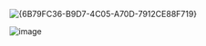 ![{6B79FC36-B9D7-4C05-A70D-7912CE88F719}](https://github.com/user-attachments/assets/978e9a76-6e1e-436f-ad74-f6ebc7370db8)

![image](https://github.com/user-attachments/assets/70327b51-9fab-42f7-b2db-302b1360d6b2)

